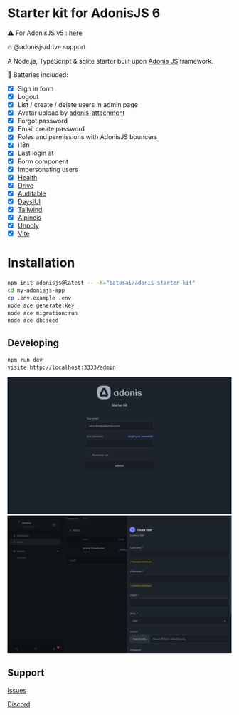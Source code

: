 # Starter kit for AdonisJS 6

⚠️ For AdonisJS v5 : [here](https://github.com/batosai/adonis-starter)

🔥 @adonisjs/drive support

A Node.js, TypeScript & sqlite starter built upon [Adonis JS](https://adonisjs.com) framework.

🔋 Batteries included:

- [x] Sign in form
- [x] Logout
- [x] List / create / delete users in admin page
- [x] Avatar upload by [adonis-attachment](https://adonis-attachment.jrmc.dev)
- [x] Forgot password
- [x] Email create password
- [x] Roles and permissions with AdonisJS bouncers
- [x] i18n
- [x] Last login at
- [x] Form component
- [x] Impersonating users
- [x] [Health](https://docs.adonisjs.com/guides/digging-deeper/health-checks)
- [x] [Drive](https://docs.adonisjs.com/guides/digging-deeper/drive)
- [x] [Auditable](https://adonis-auditing.stouder.io)
- [x] [DaysiUI](https://daisyui.com/)
- [x] [Tailwind](https://tailwindcss.com/)
- [x] [Alpinejs](https://alpinejs.dev/)
- [x] [Unpoly](https://unpoly.com/)
- [x] [Vite](https://vitejs.dev/)

# Installation

```bash
npm init adonisjs@latest -- -K="batosai/adonis-starter-kit"
cd my-adonisjs-app
cp .env.example .env
node ace generate:key
node ace migration:run
node ace db:seed
```

## Developing

```bash
npm run dev
visite http://localhost:3333/admin
```

<img src="screenshots/screen1.png">
<img src="screenshots/screen2.png">

## Support

[Issues](https://github.com/batosai/adonis-starter-kit/issues)

[Discord](https://discord.gg/89eMn2vB)

